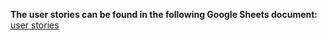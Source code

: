 **The user stories can be found in the following Google Sheets document:**
[user stories](https://docs.google.com/spreadsheets/d/1MsDUutI2Crd-f2Bf26B_CiA81P1duxsPw40PhvTxYtY/edit#gid=0)
